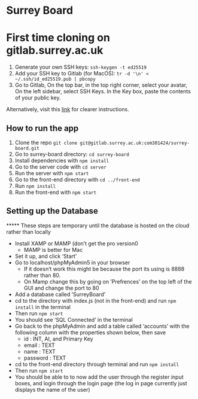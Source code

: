 # Surrey Board

# First time cloning on gitlab.surrey.ac.uk

1. Generate your own SSH keys:
`ssh-keygen -t ed25519`
2. Add your SSH key to Gitlab (for MacOS): `tr -d '\n' < ~/.ssh/id_ed25519.pub | pbcopy`
3. Go to Gitlab, On the top bar, in the top right corner, select your avatar, On the left sidebar, select SSH Keys. In the Key box, paste the contents of your public key.

Alternatively, visit this [link](https://docs.gitlab.com/ee/ssh/) for clearer instructions.

## How to run the app

1. Clone the repo
   `git clone git@gitlab.surrey.ac.uk:com301424/surrey-board.git`
2. Go to surrey-board directory: `cd surrey-board`
3. Install dependencies with `npm install`
4. Go to the server code with `cd server`
5. Run the server with `npm start`
6. Go to the front-end directory with `cd ../front-end`
7. Run `npm install`
8. Run the front-end with `npm start`

## Setting up the Database
***** These steps are temporary until the database is hosted on the cloud rather than locally
- Install XAMP or MAMP (don’t get the pro version0
    - MAMP is better for Mac
- Set it up, and click ‘Start’
- Go to localhost/phpMyAdmin5 in your browser
    - If it doesn’t work this might be because the port its using is 8888 rather than 80. 
    - On Mamp change this by going on ’Prefrences’ on the top left of the GUI and change the port to 80
- Add a database called ’SurreyBoard’ 
- cd to the directory with index.js (not in the front-end) and run `npm install` in the terminal
- Then run `npm start`
- You should see ‘SQL Connected’ in the terminal
- Go back to the phpMyAdmin and add a table called ‘accounts’ with the following column with the properties shown below, then save
    - id : INT, AI, and Primary Key
    - email : TEXT
    - name : TEXT
    - password : TEXT
- cd to the front-end directory through terminal and run `npm install`
- Then run `npm start`
- You should be able to to now add the user through the register input boxes, and login through the login page (the log in page currently just displays the name of the user)
